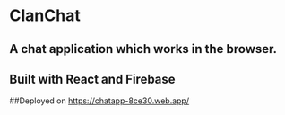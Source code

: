 # ClanChat

## A chat application which works in the browser. 
## Built with React and Firebase
##Deployed on https://chatapp-8ce30.web.app/
